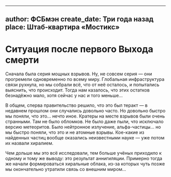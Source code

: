 
---
author: ФСБмэн
create_date: Три года назад
place: Штаб-квартира «Мостикс»
---

# Ситуация после первого Выхода смерти


Сначала была серия мощных взрывов. Ну, не совсем серия — они прогремели одновременно по всему миру. Глобальная инфраструктура связи рухнула, но мы собрали всё, что от неё осталось, и попытались выяснить, что происходит. Тогда нам казалось, что этих остатков безнадёжно мало, хотя сейчас у нас и того меньше...


В общем, сперва правительство решило, что это был теракт — в недавнем прошлом они случались довольно часто. Но довольно быстро мы поняли, что это... нечто иное. Кратеры на месте взрывов были очень странными. Там не было обломков. Не было даже пыли, что исключало версию метеоритов. Было нейтронное излучение, альфа-частицы... но мы быстро поняли, что это и не атомные взрывы. Кое-какие из найденных частиц вообще оказались неизвестными науке — уже потом их назвали хиралием.


Чем дольше мы это всё исследовали, тем больше учёных приходило к одному и тому же выводу: это результат аннигиляции. Примерно тогда же начали формироваться хиральные облака, из-за которых чуть позже мы окончательно утратили связь со внешним миром...




